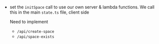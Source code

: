 * set the `initSpace` call to use our own server & lambda functions.
  We call this in the main `state.ts` file, client side
  
  Need to implement
    - `/api/create-space`
    - `/api/space-exists`

